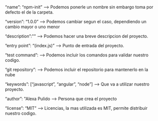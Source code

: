 
“name”: “npm-init” —> Podemos ponerle un nombre sin embargo toma por defecto el de la carpeta.

“version”: “1.0.0” —> Podemos cambiar segun el caso, dependiendo un cambio mayor o uno menor

“description”:"" —> Podemos hacer una breve descripcion del proyecto.

“entry point”: “(index.js)” —> Punto de entrada del proyecto.

“test command”: —> Podemos incluir los comandos para validar nuestro codigo.

“git repository”: —> Podemos incluir el repositorio para mantenerlo en la nube

“keywords”: [“javascript”, “angular”, “node”] —> Que va a utilizar nuestro proyecto.

“author”: "Alexa Pulido<pulidoaleXXXXXXX> —> Persona que crea el proyecto

“license”: “MIT” —> Licencias, la mas utilizada es MIT, permite distribuir nuestro codigo.